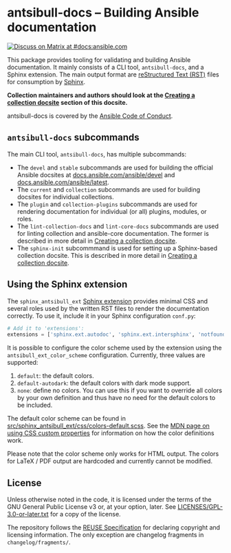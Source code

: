 <!--
Copyright (c) Ansible Project
GNU General Public License v3.0+ (see LICENSES/GPL-3.0-or-later.txt or https://www.gnu.org/licenses/gpl-3.0.txt)
SPDX-License-Identifier: GPL-3.0-or-later
-->

# antsibull-docs – Building Ansible documentation

[![Discuss on Matrix at #docs:ansible.com](https://img.shields.io/matrix/docs:ansible.com.svg?server_fqdn=ansible-accounts.ems.host&label=Discuss%20on%20Matrix%20at%20%23docs:ansible.com&logo=matrix)](https://matrix.to/#/#docs:ansible.com)

This package provides tooling for validating and building Ansible documentation. It mainly consists of a CLI tool, `antsibull-docs`, and a Sphinx extension. The main output format are [reStructured Text (RST)](https://en.wikipedia.org/wiki/ReStructuredText) files for consumption by [Sphinx](https://en.wikipedia.org/wiki/Sphinx_\(documentation_generator\)).

**Collection maintainers and authors should look at the [Creating a collection docsite](collection-docs.md) section of this docsite.**

antsibull-docs is covered by the [Ansible Code of Conduct](https://docs.ansible.com/ansible/latest/community/code_of_conduct.html).

## `antsibull-docs` subcommands

The main CLI tool, `antsibull-docs`, has multiple subcommands:

* The `devel` and `stable` subcommands are used for building the official Ansible docsites at [docs.ansible.com/ansible/devel](https://docs.ansible.com/ansible/devel/) and [docs.ansible.com/ansible/latest](https://docs.ansible.com/ansible/latest/).
* The `current` and `collection` subcommands are used for building docsites for individual collections.
* The `plugin` and `collection-plugins` subcommands are used for rendering documentation for individual (or all) plugins, modules, or roles.
* The `lint-collection-docs` and `lint-core-docs` subcommands are used for linting collection and ansible-core documentation.
  The former is described in more detail in [Creating a collection docsite](collection-docs.md).
* The `sphinx-init` subcommmand is used for setting up a Sphinx-based collection docsite.
  This is described in more detail in [Creating a collection docsite](collection-docs.md).

## Using the Sphinx extension

The `sphinx_antsibull_ext` [Sphinx extension](https://www.sphinx-doc.org/en/master/) provides minimal CSS and several roles used by the written RST files to render the documentation correctly. To use it, include it in your Sphinx configuration ``conf.py``:

```python
# Add it to 'extensions':
extensions = ['sphinx.ext.autodoc', 'sphinx.ext.intersphinx', 'notfound.extension', 'sphinx_antsibull_ext']
```

It is possible to configure the color scheme used by the extension using the `antsibull_ext_color_scheme` configuration. Currently, three values are supported:

1. `default`: the default colors.
2. `default-autodark`: the default colors with dark mode support.
3. `none`: define no colors. You can use this if you want to override all colors by your own definition and thus have no need for the default colors to be included.

The default color scheme can be found in [src/sphinx_antsibull_ext/css/colors-default.scss](https://github.com/ansible-community/antsibull-docs/blob/main/src/sphinx_antsibull_ext/css/colors-default.scss). See the [MDN page on using CSS custom properties](https://developer.mozilla.org/en-US/docs/Web/CSS/Using_CSS_custom_properties) for information on how the color definitions work.

Please note that the color scheme only works for HTML output. The colors for LaTeX / PDF output are hardcoded and currently cannot be modified.

## License

Unless otherwise noted in the code, it is licensed under the terms of the GNU
General Public License v3 or, at your option, later. See
[LICENSES/GPL-3.0-or-later.txt](https://github.com/ansible-community/antsibull-docs/tree/main/LICENSE)
for a copy of the license.

The repository follows the [REUSE Specification](https://reuse.software/spec/) for declaring copyright and
licensing information. The only exception are changelog fragments in ``changelog/fragments/``.
